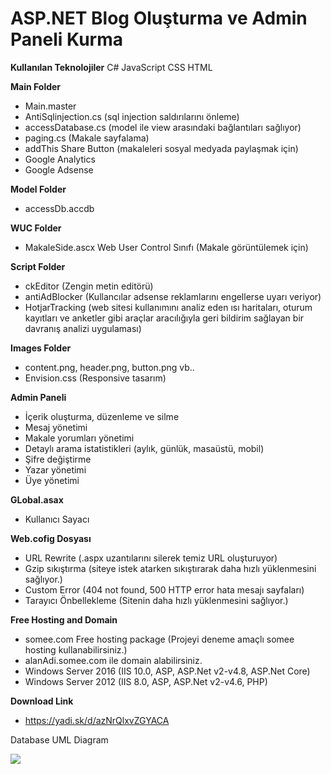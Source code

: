 # ASP.NET Blog Oluşturma ve Admin Paneli Kurma

<b>Kullanılan Teknolojiler</b>
C#
JavaScript
CSS
HTML


<b>Main Folder</b>
- Main.master
- AntiSqlinjection.cs (sql injection saldırılarını önleme)
- accessDatabase.cs (model ile view arasındaki bağlantıları sağlıyor)
- paging.cs (Makale sayfalama)
- addThis Share Button (makaleleri sosyal medyada paylaşmak için)
- Google Analytics 
- Google Adsense

 <b>Model Folder</b>
- accessDb.accdb

 <b>WUC Folder</b>
- MakaleSide.ascx Web User Control Sınıfı (Makale görüntülemek için)

<b>Script Folder</b>
- ckEditor (Zengin metin editörü)
- antiAdBlocker (Kullancılar adsense reklamlarını engellerse uyarı veriyor)
- HotjarTracking (web sitesi kullanımını analiz eden ısı haritaları, oturum kayıtları ve anketler gibi araçlar aracılığıyla geri bildirim sağlayan bir davranış analizi uygulaması)

<b>Images Folder</b>
- content.png, header.png, button.png vb..
- Envision.css (Responsive tasarım)

<b>Admin Paneli</b>
- İçerik oluşturma, düzenleme ve silme 
- Mesaj yönetimi
- Makale yorumları yönetimi
- Detaylı arama istatistikleri (aylık, günlük, masaüstü, mobil)
- Şifre değiştirme 
- Yazar yönetimi
- Üye yönetimi

<b>GLobal.asax</b> 
- Kullanıcı Sayacı

<b>Web.cofig Dosyası</b>
- URL Rewrite (.aspx uzantılarını silerek temiz URL oluşturuyor)
- Gzip sıkıştırma (siteye istek atarken sıkıştırarak daha hızlı yüklenmesini sağlıyor.)
- Custom Error (404 not found, 500 HTTP error hata mesajı sayfaları)
- Tarayıcı Önbellekleme (Sitenin daha hızlı yüklenmesini sağlıyor.)

<b>Free Hosting and Domain</b>
- somee.com 	Free hosting package (Projeyi deneme amaçlı somee hosting kullanabilirsiniz.)
- alanAdi.somee.com ile domain alabilirsiniz.
- Windows Server 2016 (IIS 10.0, ASP, ASP.Net v2-v4.8, ASP.Net Core)
- Windows Server 2012 (IIS 8.0, ASP, ASP.Net v2-v4.6, PHP)

<b>Download Link</b>
- https://yadi.sk/d/azNrQlxvZGYACA


Database UML Diagram

![](https://i.hizliresim.com/1IqEQQ.png)
